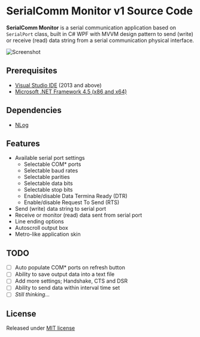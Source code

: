 # SerialComm Monitor v1 Source Code

**SerialComm Monitor** is a serial communication application based on `SerialPort` class, built in C# WPF with MVVM design pattern to send (write) or receive (read) data string from a serial communication physical interface.

![Screenshot](http://i.imgur.com/FSliKIX.png)

## Prerequisites

- [Visual Studio IDE](https://www.visualstudio.com/en-us/downloads/download-visual-studio-vs.aspx) (2013 and above)
- [Microsoft .NET Framework 4.5 (x86 and x64)](https://www.microsoft.com/en-us/download/details.aspx?id=30653)

## Dependencies

- [NLog](http://nlog-project.org/)

## Features

- Available serial port settings
  - Selectable COM* ports
  - Selectable baud rates
  - Selectable parities
  - Selectable data bits
  - Selectable stop bits
  - Enable/disable Data Termina Ready (DTR)
  - Enable/disable Request To Send (RTS)
- Send (write) data string to serial port
- Receive or monitor (read) data sent from serial port
- Line ending options
- Autoscroll output box
- Metro-like application skin

## TODO

- [ ] Auto populate COM* ports on refresh button
- [ ] Ability to save output data into a text file
- [ ] Add more settings; Handshake, CTS and DSR
- [ ] Ability to send data within interval time set
- [ ] _Still thinking..._

## License

Released under [MIT license](LICENSE.md)




